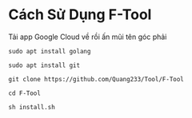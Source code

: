 # Cách Sử Dụng F-Tool

Tải app Google Cloud về rồi ấn mũi tên góc phải

```
sudo apt install golang
```

```
sudo apt install git
```

```
git clone https://github.com/Quang233/Tool/F-Tool
```

```
cd F-Tool
```

```
sh install.sh
```


